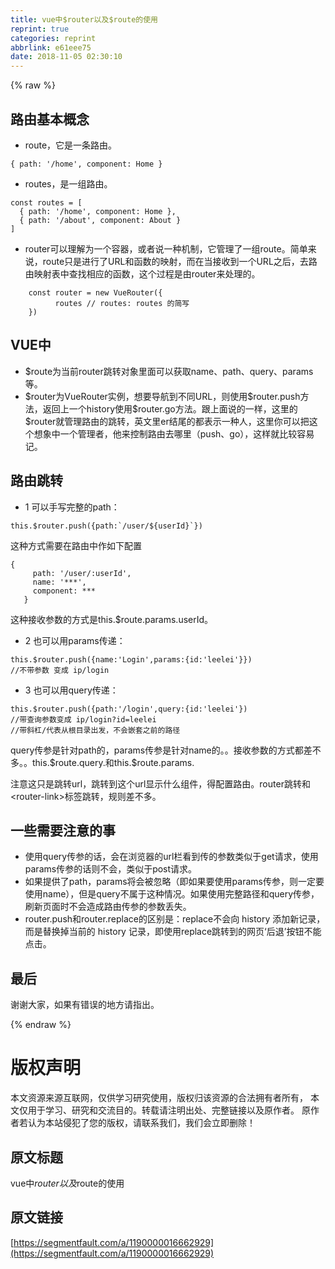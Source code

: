 ```yaml
---
title: vue中$router以及$route的使用
reprint: true
categories: reprint
abbrlink: e61eee75
date: 2018-11-05 02:30:10
---
```


{% raw %}
<h2 id="articleHeader0">&#x8DEF;&#x7531;&#x57FA;&#x672C;&#x6982;&#x5FF5;</h2><ul><li>route&#xFF0C;&#x5B83;&#x662F;&#x4E00;&#x6761;&#x8DEF;&#x7531;&#x3002;</li></ul><div class="widget-codetool" style="display:none"><div class="widget-codetool--inner"><span class="selectCode code-tool" data-toggle="tooltip" data-placement="top" title="" data-original-title="&#x5168;&#x9009;"></span> <span type="button" class="copyCode code-tool" data-toggle="tooltip" data-placement="top" data-clipboard-text="{ path: &apos;/home&apos;, component: Home }" title="" data-original-title="&#x590D;&#x5236;"></span> <span type="button" class="saveToNote code-tool" data-toggle="tooltip" data-placement="top" title="" data-original-title="&#x653E;&#x8FDB;&#x7B14;&#x8BB0;"></span></div></div><pre class="hljs css"><code style="word-break:break-word;white-space:initial">{ <span class="hljs-attribute">path</span>: <span class="hljs-string">&apos;/home&apos;</span>, component: Home }</code></pre><ul><li>routes&#xFF0C;&#x662F;&#x4E00;&#x7EC4;&#x8DEF;&#x7531;&#x3002;</li></ul><div class="widget-codetool" style="display:none"><div class="widget-codetool--inner"><span class="selectCode code-tool" data-toggle="tooltip" data-placement="top" title="" data-original-title="&#x5168;&#x9009;"></span> <span type="button" class="copyCode code-tool" data-toggle="tooltip" data-placement="top" data-clipboard-text="const routes = [
  { path: &apos;/home&apos;, component: Home },
  { path: &apos;/about&apos;, component: About }
]" title="" data-original-title="&#x590D;&#x5236;"></span> <span type="button" class="saveToNote code-tool" data-toggle="tooltip" data-placement="top" title="" data-original-title="&#x653E;&#x8FDB;&#x7B14;&#x8BB0;"></span></div></div><pre class="hljs groovy"><code>const routes = [
  { <span class="hljs-string">path:</span> <span class="hljs-string">&apos;/home&apos;</span>, <span class="hljs-string">component:</span> Home },
  { <span class="hljs-string">path:</span> <span class="hljs-string">&apos;/about&apos;</span>, <span class="hljs-string">component:</span> About }
]</code></pre><ul><li>router&#x53EF;&#x4EE5;&#x7406;&#x89E3;&#x4E3A;&#x4E00;&#x4E2A;&#x5BB9;&#x5668;&#xFF0C;&#x6216;&#x8005;&#x8BF4;&#x4E00;&#x79CD;&#x673A;&#x5236;&#xFF0C;&#x5B83;&#x7BA1;&#x7406;&#x4E86;&#x4E00;&#x7EC4;route&#x3002;&#x7B80;&#x5355;&#x6765;&#x8BF4;&#xFF0C;route&#x53EA;&#x662F;&#x8FDB;&#x884C;&#x4E86;URL&#x548C;&#x51FD;&#x6570;&#x7684;&#x6620;&#x5C04;&#xFF0C;&#x800C;&#x5728;&#x5F53;&#x63A5;&#x6536;&#x5230;&#x4E00;&#x4E2A;URL&#x4E4B;&#x540E;&#xFF0C;&#x53BB;&#x8DEF;&#x7531;&#x6620;&#x5C04;&#x8868;&#x4E2D;&#x67E5;&#x627E;&#x76F8;&#x5E94;&#x7684;&#x51FD;&#x6570;&#xFF0C;&#x8FD9;&#x4E2A;&#x8FC7;&#x7A0B;&#x662F;&#x7531;router&#x6765;&#x5904;&#x7406;&#x7684;&#x3002;</li></ul><div class="widget-codetool" style="display:none"><div class="widget-codetool--inner"><span class="selectCode code-tool" data-toggle="tooltip" data-placement="top" title="" data-original-title="&#x5168;&#x9009;"></span> <span type="button" class="copyCode code-tool" data-toggle="tooltip" data-placement="top" data-clipboard-text="    const router = new VueRouter({
          routes // routes: routes &#x7684;&#x7B80;&#x5199;
    })" title="" data-original-title="&#x590D;&#x5236;"></span> <span type="button" class="saveToNote code-tool" data-toggle="tooltip" data-placement="top" title="" data-original-title="&#x653E;&#x8FDB;&#x7B14;&#x8BB0;"></span></div></div><pre class="hljs actionscript"><code>    <span class="hljs-keyword">const</span> router = <span class="hljs-keyword">new</span> VueRouter({
          routes <span class="hljs-comment">// routes: routes &#x7684;&#x7B80;&#x5199;</span>
    })</code></pre><h2 id="articleHeader1">VUE&#x4E2D;</h2><ul><li>$route&#x4E3A;&#x5F53;&#x524D;router&#x8DF3;&#x8F6C;&#x5BF9;&#x8C61;&#x91CC;&#x9762;&#x53EF;&#x4EE5;&#x83B7;&#x53D6;name&#x3001;path&#x3001;query&#x3001;params&#x7B49;&#x3002;</li><li>$router&#x4E3A;VueRouter&#x5B9E;&#x4F8B;&#xFF0C;&#x60F3;&#x8981;&#x5BFC;&#x822A;&#x5230;&#x4E0D;&#x540C;URL&#xFF0C;&#x5219;&#x4F7F;&#x7528;$router.push&#x65B9;&#x6CD5;&#xFF0C;&#x8FD4;&#x56DE;&#x4E0A;&#x4E00;&#x4E2A;history&#x4F7F;&#x7528;$router.go&#x65B9;&#x6CD5;&#x3002;&#x8DDF;&#x4E0A;&#x9762;&#x8BF4;&#x7684;&#x4E00;&#x6837;&#xFF0C;&#x8FD9;&#x91CC;&#x7684;$router&#x5C31;&#x7BA1;&#x7406;&#x8DEF;&#x7531;&#x7684;&#x8DF3;&#x8F6C;&#xFF0C;&#x82F1;&#x6587;&#x91CC;er&#x7ED3;&#x5C3E;&#x7684;&#x90FD;&#x8868;&#x793A;&#x4E00;&#x79CD;&#x4EBA;&#xFF0C;&#x8FD9;&#x91CC;&#x4F60;&#x53EF;&#x4EE5;&#x628A;&#x8FD9;&#x4E2A;&#x60F3;&#x8C61;&#x4E2D;&#x4E00;&#x4E2A;&#x7BA1;&#x7406;&#x8005;&#xFF0C;&#x4ED6;&#x6765;&#x63A7;&#x5236;&#x8DEF;&#x7531;&#x53BB;&#x54EA;&#x91CC;&#xFF08;push&#x3001;go&#xFF09;&#xFF0C;&#x8FD9;&#x6837;&#x5C31;&#x6BD4;&#x8F83;&#x5BB9;&#x6613;&#x8BB0;&#x3002;</li></ul><h2 id="articleHeader2">&#x8DEF;&#x7531;&#x8DF3;&#x8F6C;</h2><ul><li>1 &#x53EF;&#x4EE5;&#x624B;&#x5199;&#x5B8C;&#x6574;&#x7684;path&#xFF1A;</li></ul><div class="widget-codetool" style="display:none"><div class="widget-codetool--inner"><span class="selectCode code-tool" data-toggle="tooltip" data-placement="top" title="" data-original-title="&#x5168;&#x9009;"></span> <span type="button" class="copyCode code-tool" data-toggle="tooltip" data-placement="top" data-clipboard-text="this.$router.push({path:`/user/${userId}`})" title="" data-original-title="&#x590D;&#x5236;"></span> <span type="button" class="saveToNote code-tool" data-toggle="tooltip" data-placement="top" title="" data-original-title="&#x653E;&#x8FDB;&#x7B14;&#x8BB0;"></span></div></div><pre class="hljs awk"><code style="word-break:break-word;white-space:initial">this.<span class="hljs-variable">$router</span>.push({path:`<span class="hljs-regexp">/user/</span><span class="hljs-variable">${userId}</span>`})</code></pre><p>&#x8FD9;&#x79CD;&#x65B9;&#x5F0F;&#x9700;&#x8981;&#x5728;&#x8DEF;&#x7531;&#x4E2D;&#x4F5C;&#x5982;&#x4E0B;&#x914D;&#x7F6E;</p><div class="widget-codetool" style="display:none"><div class="widget-codetool--inner"><span class="selectCode code-tool" data-toggle="tooltip" data-placement="top" title="" data-original-title="&#x5168;&#x9009;"></span> <span type="button" class="copyCode code-tool" data-toggle="tooltip" data-placement="top" data-clipboard-text="{
     path: &apos;/user/:userId&apos;,
     name: &apos;***&apos;,
     component: ***
   }" title="" data-original-title="&#x590D;&#x5236;"></span> <span type="button" class="saveToNote code-tool" data-toggle="tooltip" data-placement="top" title="" data-original-title="&#x653E;&#x8FDB;&#x7B14;&#x8BB0;"></span></div></div><pre class="hljs css"><code>{
     <span class="hljs-attribute">path</span>: <span class="hljs-string">&apos;/user/:userId&apos;</span>,
     name: <span class="hljs-string">&apos;***&apos;</span>,
     component: ***
   }</code></pre><p>&#x8FD9;&#x79CD;&#x63A5;&#x6536;&#x53C2;&#x6570;&#x7684;&#x65B9;&#x5F0F;&#x662F;this.$route.params.userId&#x3002;</p><ul><li>2 &#x4E5F;&#x53EF;&#x4EE5;&#x7528;params&#x4F20;&#x9012;&#xFF1A;</li></ul><div class="widget-codetool" style="display:none"><div class="widget-codetool--inner"><span class="selectCode code-tool" data-toggle="tooltip" data-placement="top" title="" data-original-title="&#x5168;&#x9009;"></span> <span type="button" class="copyCode code-tool" data-toggle="tooltip" data-placement="top" data-clipboard-text="this.$router.push({name:&apos;Login&apos;,params:{id:&apos;leelei&apos;}})
//&#x4E0D;&#x5E26;&#x53C2;&#x6570; &#x53D8;&#x6210; ip/login" title="" data-original-title="&#x590D;&#x5236;"></span> <span type="button" class="saveToNote code-tool" data-toggle="tooltip" data-placement="top" title="" data-original-title="&#x653E;&#x8FDB;&#x7B14;&#x8BB0;"></span></div></div><pre class="hljs groovy"><code><span class="hljs-keyword">this</span>.$router.push({<span class="hljs-string">name:</span><span class="hljs-string">&apos;Login&apos;</span>,<span class="hljs-string">params:</span>{<span class="hljs-string">id:</span><span class="hljs-string">&apos;leelei&apos;</span>}})
<span class="hljs-comment">//&#x4E0D;&#x5E26;&#x53C2;&#x6570; &#x53D8;&#x6210; ip/login</span></code></pre><ul><li>3 &#x4E5F;&#x53EF;&#x4EE5;&#x7528;query&#x4F20;&#x9012;&#xFF1A;</li></ul><div class="widget-codetool" style="display:none"><div class="widget-codetool--inner"><span class="selectCode code-tool" data-toggle="tooltip" data-placement="top" title="" data-original-title="&#x5168;&#x9009;"></span> <span type="button" class="copyCode code-tool" data-toggle="tooltip" data-placement="top" data-clipboard-text="this.$router.push({path:&apos;/login&apos;,query:{id:&apos;leelei&apos;})
//&#x5E26;&#x67E5;&#x8BE2;&#x53C2;&#x6570;&#x53D8;&#x6210; ip/login?id=leelei
//&#x5E26;&#x659C;&#x6760;/&#x4EE3;&#x8868;&#x4ECE;&#x6839;&#x76EE;&#x5F55;&#x51FA;&#x53D1;&#xFF0C;&#x4E0D;&#x4F1A;&#x5D4C;&#x5957;&#x4E4B;&#x524D;&#x7684;&#x8DEF;&#x5F84;" title="" data-original-title="&#x590D;&#x5236;"></span> <span type="button" class="saveToNote code-tool" data-toggle="tooltip" data-placement="top" title="" data-original-title="&#x653E;&#x8FDB;&#x7B14;&#x8BB0;"></span></div></div><pre class="hljs groovy"><code><span class="hljs-keyword">this</span>.$router.push({<span class="hljs-string">path:</span><span class="hljs-string">&apos;/login&apos;</span>,<span class="hljs-string">query:</span>{<span class="hljs-string">id:</span><span class="hljs-string">&apos;leelei&apos;</span>})
<span class="hljs-comment">//&#x5E26;&#x67E5;&#x8BE2;&#x53C2;&#x6570;&#x53D8;&#x6210; ip/login?id=leelei</span>
<span class="hljs-comment">//&#x5E26;&#x659C;&#x6760;/&#x4EE3;&#x8868;&#x4ECE;&#x6839;&#x76EE;&#x5F55;&#x51FA;&#x53D1;&#xFF0C;&#x4E0D;&#x4F1A;&#x5D4C;&#x5957;&#x4E4B;&#x524D;&#x7684;&#x8DEF;&#x5F84;</span></code></pre><p>query&#x4F20;&#x53C2;&#x662F;&#x9488;&#x5BF9;path&#x7684;&#xFF0C;params&#x4F20;&#x53C2;&#x662F;&#x9488;&#x5BF9;name&#x7684;&#x3002;&#x3002;&#x63A5;&#x6536;&#x53C2;&#x6570;&#x7684;&#x65B9;&#x5F0F;&#x90FD;&#x5DEE;&#x4E0D;&#x591A;&#x3002;&#x3002;this.$route.query.&#x548C;this.$route.params.</p><p>&#x6CE8;&#x610F;&#x8FD9;&#x53EA;&#x662F;&#x8DF3;&#x8F6C;url&#xFF0C;&#x8DF3;&#x8F6C;&#x5230;&#x8FD9;&#x4E2A;url&#x663E;&#x793A;&#x4EC0;&#x4E48;&#x7EC4;&#x4EF6;&#xFF0C;&#x5F97;&#x914D;&#x7F6E;&#x8DEF;&#x7531;&#x3002;router&#x8DF3;&#x8F6C;&#x548C;&lt;router-link&gt;&#x6807;&#x7B7E;&#x8DF3;&#x8F6C;&#xFF0C;&#x89C4;&#x5219;&#x5DEE;&#x4E0D;&#x591A;&#x3002;</p><h2 id="articleHeader3">&#x4E00;&#x4E9B;&#x9700;&#x8981;&#x6CE8;&#x610F;&#x7684;&#x4E8B;</h2><ul><li>&#x4F7F;&#x7528;query&#x4F20;&#x53C2;&#x7684;&#x8BDD;&#xFF0C;&#x4F1A;&#x5728;&#x6D4F;&#x89C8;&#x5668;&#x7684;url&#x680F;&#x770B;&#x5230;&#x4F20;&#x7684;&#x53C2;&#x6570;&#x7C7B;&#x4F3C;&#x4E8E;get&#x8BF7;&#x6C42;&#xFF0C;&#x4F7F;&#x7528;params&#x4F20;&#x53C2;&#x7684;&#x8BDD;&#x5219;&#x4E0D;&#x4F1A;&#xFF0C;&#x7C7B;&#x4F3C;&#x4E8E;post&#x8BF7;&#x6C42;&#x3002;</li><li>&#x5982;&#x679C;&#x63D0;&#x4F9B;&#x4E86;path&#xFF0C;params&#x5C06;&#x4F1A;&#x88AB;&#x5FFD;&#x7565;&#xFF08;&#x5373;&#x5982;&#x679C;&#x8981;&#x4F7F;&#x7528;params&#x4F20;&#x53C2;&#xFF0C;&#x5219;&#x4E00;&#x5B9A;&#x8981;&#x4F7F;&#x7528;name&#xFF09;&#xFF0C;&#x4F46;&#x662F;query&#x4E0D;&#x5C5E;&#x4E8E;&#x8FD9;&#x79CD;&#x60C5;&#x51B5;&#x3002;&#x5982;&#x679C;&#x4F7F;&#x7528;&#x5B8C;&#x6574;&#x8DEF;&#x5F84;&#x548C;query&#x4F20;&#x53C2;&#xFF0C;&#x5237;&#x65B0;&#x9875;&#x9762;&#x65F6;&#x4E0D;&#x4F1A;&#x9020;&#x6210;&#x8DEF;&#x7531;&#x4F20;&#x53C2;&#x7684;&#x53C2;&#x6570;&#x4E22;&#x5931;&#x3002;</li><li>router.push&#x548C;router.replace&#x7684;&#x533A;&#x522B;&#x662F;&#xFF1A;replace&#x4E0D;&#x4F1A;&#x5411; history &#x6DFB;&#x52A0;&#x65B0;&#x8BB0;&#x5F55;&#xFF0C;&#x800C;&#x662F;&#x66FF;&#x6362;&#x6389;&#x5F53;&#x524D;&#x7684; history &#x8BB0;&#x5F55;&#xFF0C;&#x5373;&#x4F7F;&#x7528;replace&#x8DF3;&#x8F6C;&#x5230;&#x7684;&#x7F51;&#x9875;&#x2018;&#x540E;&#x9000;&#x2019;&#x6309;&#x94AE;&#x4E0D;&#x80FD;&#x70B9;&#x51FB;&#x3002;</li></ul><h2 id="articleHeader4">&#x6700;&#x540E;</h2><p>&#x8C22;&#x8C22;&#x5927;&#x5BB6;&#xFF0C;&#x5982;&#x679C;&#x6709;&#x9519;&#x8BEF;&#x7684;&#x5730;&#x65B9;&#x8BF7;&#x6307;&#x51FA;&#x3002;</p>
{% endraw %}

# 版权声明
本文资源来源互联网，仅供学习研究使用，版权归该资源的合法拥有者所有，
本文仅用于学习、研究和交流目的。转载请注明出处、完整链接以及原作者。
原作者若认为本站侵犯了您的版权，请联系我们，我们会立即删除！

## 原文标题
vue中$router以及$route的使用

## 原文链接
[https://segmentfault.com/a/1190000016662929](https://segmentfault.com/a/1190000016662929)


